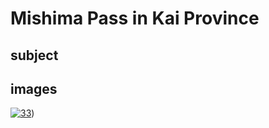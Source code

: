 # Mishima Pass in Kai Province

## subject

## images

[![33](https://upload.wikimedia.org/wikipedia/commons/thumb/8/8d/Mishima_pass_in_Kai_province.jpg/290px-Mishima_pass_in_Kai_province.jpg)](https://en.wikipedia.org/wiki/File:Mishima_pass_in_Kai_province.jpg))
